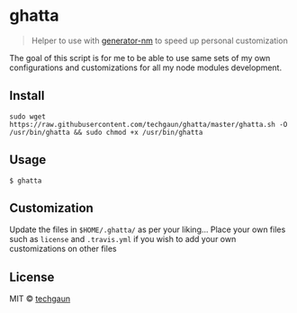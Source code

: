 # ghatta

> Helper to use with [generator-nm](https://github.com/sindresorhus/generator-nm) to speed up personal customization

The goal of this script is for me to be able to use same sets of my own configurations and customizations for all my node modules development.

## Install

```shell
sudo wget https://raw.githubusercontent.com/techgaun/ghatta/master/ghatta.sh -O /usr/bin/ghatta && sudo chmod +x /usr/bin/ghatta
```


## Usage

```shell
$ ghatta
```


## Customization

Update the files in `$HOME/.ghatta/` as per your liking...
Place your own files such as `license` and `.travis.yml` if you wish to add your own customizations on other files


## License

MIT © [techgaun](http://samar.techgaun.com)
